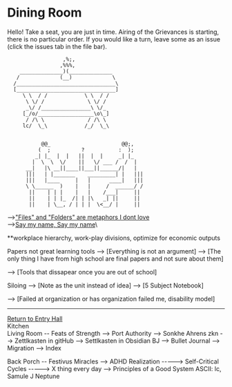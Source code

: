 # Dining Room

Hello! Take a seat, you are just in time. Airing of the Grievances is starting, there is no particular order. If you would like a turn, leave some as an issue (click the issues tab in the file bar). 
         
                      ,%;,
                     ,%%%,
        ______________)(______________
       /             (__)             \
      /________________________________\
      [________________________________]
         \ \  / /            \ \  / /
          \ \/ /              \ \/ /
          _\/ /________________\ \/_
         [_/o/__________________\o\_]
          / /\ \              / /\ \
         lc/  \_\            /_/  \_\


               @@_                       @@;,
              (  ;          ?           :  );
             _| |_  |  |   ||  |  |     _| |_
            |  \  \  \/    ||   \/ ___ /  /  |
          __|   |\ __||____||___||______/|   |
          |||   | |_______    _________| |   |||
          |||   |____     |   |      ____|   |||      
          \ \______  )    |   |     /  ______/ /
           ||    | | |    |   |    /___|     ||  
           ||    | | |_  /| | |\   _| ||     ||
           ||    | \__, / | | |  \<__/ |     ||
      
 -->["Files" and "Folders" are metaphors I dont love](https://github.com/SageGrey/exp-exp-exp/blob/main/zzzzz_cards/210_OfficeCultureMetaphors.md)   
 -->[Say my name, Say my name](https://github.com/SageGrey/exp-exp-exp/blob/main/zzzzz_cards/211_sayMyNameGoogle.md)\
 
 **workplace hierarchy, work-play divisions, optimize for economic outputs
 
 Papers not great learning tools 
 --> [Everything is not an argument]
 --> [The only thing I have from high school are final papers and not sure about them]
 
 --> [Tools that dissapear once you are out of school] 

Siloing
 --> [Note as the unit instead of idea]
 --> [5 Subject Notebook]
 
  --> [Failed at organization or has organization failed me, disability model]

----------------------------------------

[Return to Entry Hall](https://github.com/SageGrey/exp-exp-exp/edit/main/xxxxx_locations/3_FestivusCelebration.md)  
Kitchen  
Living Room -- Feats of Strength 
--> Port Authority
--> Sonkhe Ahrens
zkn
--> Zettlkasten in gitHub
--> Settlkasten in Obsidian
BJ
--> Bullet Journal 
  --> Migration
  --> Index

Back Porch -- Festivus Miracles
--> ADHD Realization
-----> Self-Critical Cycles
-----> X thing every day
--> Principles of a Good System
ASCII: lc, Samule J Neptune
